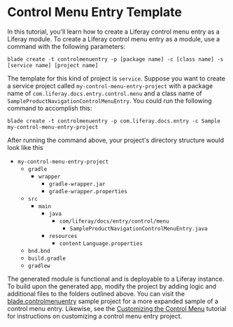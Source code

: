 # Control Menu Entry Template

In this tutorial, you'll learn how to create a Liferay control menu entry as a
Liferay module. To create a Liferay control menu entry as a module, use a
command with the following parameters: 

    blade create -t controlmenuentry -p [package name] -c [class name] -s [service name] [project name]

The template for this kind of project is `service`. Suppose you want to create a
service project called `my-control-menu-entry-project` with a package name of
`com.liferay.docs.entry.control.menu` and a class name of
`SampleProductNavigationControlMenuEntry`. You could run the following command to
accomplish this:

    blade create -t controlmenuentry -p com.liferay.docs.entry -c Sample my-control-menu-entry-project

After running the command above, your project's directory structure would look
like this

- `my-control-menu-entry-project`
    - `gradle`
        - `wrapper`
            - `gradle-wrapper.jar`
            - `gradle-wrapper.properties`
    - `src`
        - `main`
            - `java`
                - `com/liferay/docs/entry/control/menu`
                    - `SampleProductNavigationControlMenuEntry.java`
            - `resources`
                - `content`
                    `Language.properties`
    - `bnd.bnd`
    - `build.gradle`
    - `gradlew`

The generated module is functional and is deployable to a Liferay instance. To
build upon the generated app, modify the project by adding logic and additional
files to the folders outlined above. You can visit the
[blade.controlmenuentry](https://github.com/liferay/liferay-blade-samples/tree/master/liferay-gradle/blade.controlmenuentry)
sample project for a more expanded sample of a control menu entry. Likewise, see
the
[Customizing the Control Menu](/develop/tutorials/-/knowledge_base/7-0/customizing-the-control-menu)
tutorial for instructions on customizing a control menu entry project.
